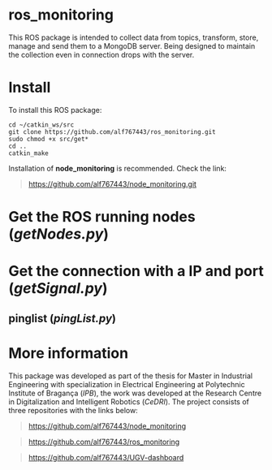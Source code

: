 # ros_monitoring

This ROS package is intended to collect data from topics, transform, store, manage and send them to a MongoDB server. Being designed to maintain the collection even in connection drops with the server.



# Install

To install this ROS package:

	cd ~/catkin_ws/src
	git clone https://github.com/alf767443/ros_monitoring.git
	sudo chmod +x src/get*
	cd ..
	catkin_make

Installation of **node_monitoring** is recommended. Check the link:
>https://github.com/alf767443/node_monitoring.git


# Get the ROS running nodes (*getNodes.py*)

# Get the connection with a IP and port (*getSignal.py*)

## pinglist (*pingList.py*)

# More information

This package was developed as part of the thesis for Master in Industrial Engineering with specialization in Electrical Engineering at Polytechnic Institute of Bragança (_IPB_), the work was developed at the Research Centre in Digitalization and Intelligent Robotics (_CeDRI_).
The project consists of three repositories with the links below:
	
>https://github.com/alf767443/node_monitoring

>https://github.com/alf767443/ros_monitoring

>https://github.com/alf767443/UGV-dashboard
